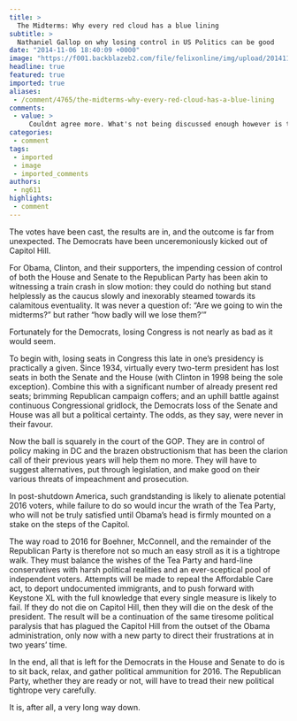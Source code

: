 ```yaml
---
title: >
  The Midterms: Why every red cloud has a blue lining
subtitle: >
  Nathaniel Gallop on why losing control in US Politics can be good
date: "2014-11-06 18:40:09 +0000"
image: "https://f001.backblazeb2.com/file/felixonline/img/upload/201411102227-ps3110-141104111650-midterm-elections-2014-pivit-620xa.jpg"
headline: true
featured: true
imported: true
aliases:
 - /comment/4765/the-midterms-why-every-red-cloud-has-a-blue-lining
comments:
 - value: >
     Couldnt agree more. What's not being discussed enough however is the role played by 6 years of concerted Republican Gerrymandering of congressional districts , the 'early' stage impact of Voter ID/Poll tax implementation and the oversized impact of post Citizen-United campaign financing. Sad state of affairs or maybe the Perfect GOP Storm! ,This hotel is a four . 5 star choice located in the business location. Baseball used regarding the reason I woke up on the inside morning. Rondo's contract also makes him a captivating piece. <br>fifa 16 hack http://creditsfut.com/
categories:
 - comment
tags:
 - imported
 - image
 - imported_comments
authors:
 - ng611
highlights:
 - comment
---
```


The votes have been cast, the results are in, and the outcome is far from unexpected. The Democrats have been unceremoniously kicked out of Capitol Hill.

For Obama, Clinton, and their supporters, the impending cession of control of both the House and Senate to the Republican Party has been akin to witnessing a train crash in slow motion: they could do nothing but stand helplessly as the caucus slowly and inexorably steamed towards its calamitous eventuality. It was never a question of: “Are we going to win the midterms?” but rather “how badly will we lose them?’”

Fortunately for the Democrats, losing Congress is not nearly as bad as it would seem.

To begin with, losing seats in Congress this late in one’s presidency is practically a given. Since 1934, virtually every two-term president has lost seats in both the Senate and the House (with Clinton in 1998 being the sole exception). Combine this with a significant number of already present red seats; brimming Republican campaign coffers; and an uphill battle against continuous Congressional gridlock, the Democrats loss of the Senate and House was all but a political certainty. The odds, as they say, were never in their favour.

Now the ball is squarely in the court of the GOP. They are in control of policy making in DC and the brazen obstructionism that has been the clarion call of their previous years will help them no more. They will have to suggest alternatives, put through legislation, and make good on their various threats of impeachment and prosecution.

In post-shutdown America, such grandstanding is likely to alienate potential 2016 voters, while failure to do so would incur the wrath of the Tea Party, who will not be truly satisfied until Obama’s head is firmly mounted on a stake on the steps of the Capitol.

The way road to 2016 for Boehner, McConnell, and the remainder of the Republican Party is therefore not so much an easy stroll as it is a tightrope walk. They must balance the wishes of the Tea Party and hard-line conservatives with harsh political realities and an ever-sceptical pool of independent voters. Attempts will be made to repeal the Affordable Care act, to deport undocumented immigrants, and to push forward with Keystone XL with the full knowledge that every single measure is likely to fail. If they do not die on Capitol Hill, then they will die on the desk of the president. The result will be a continuation of the same tiresome political paralysis that has plagued the Capitol Hill from the outset of the Obama administration, only now with a new party to direct their frustrations at in two years’ time.

In the end, all that is left for the Democrats in the House and Senate to do is to sit back, relax, and gather political ammunition for 2016. The Republican Party, whether they are ready or not, will have to tread their new political tightrope very carefully.

It is, after all, a very long way down.
